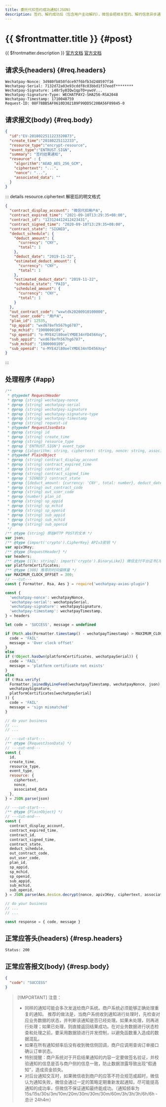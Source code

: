 ```yaml
---
title: 委托代扣签约成功通知(JSON)
description: 签约、解约成功后（包含用户主动解约），微信会把相关签约、解约信息异步通知给商户。
---
```


# {{ $frontmatter.title }} {#post}

{{ $frontmatter.description }} [官方文档](https://pay.weixin.qq.com/docs/merchant/apis/entrusted-payment/contract-alter-notify.html) [官方文档](https://pay.weixin.qq.com/docs/partner/apis/entrusted-payment/contract-alter-notify.html)

## 请求头(headers) {#req.headers}

```ansi
Wechatpay-Nonce: 3d980fb850fdce97f6bfb3d248597f16
Wechatpay-Serial: 7132d72a03e93cddf8c03bbd1f37eedf********
Wechatpay-Signature: i48r5y8IQw1qpTO+ywoV...
Wechatpay-Signature-Type: WECHATPAY2-SHA256-RSA2048
Wechatpay-Timestamp: 1710048759
Request-ID: 08F78BB5AF0610D302189F99DD5C20BA56F89845-0
```

## 请求报文(body) {#req.body}

```json
{
  "id":"EV-2018022511223320873",
  "create_time":"20180225112233",
  "resource_type":"encrypt-resource",
  "event_type":"ENTRUST.SIGN",
  "summary": "签约结果通知",
  "resource" : {
    "algorithm":"AEAD_AES_256_GCM",
    "ciphertext": "...",
    "nonce": "...",
    "associated_data": ""
  }
}
```

::: details resource.ciphertext 解密后的明文格式

```json
{
  "contract_display_account": "微信代扣用户A",
  "contract_expired_time": "2021-09-10T13:29:35+08:00",
  "contract_id": "123124412412423431",
  "contract_signed_time": "2020-09-10T13:29:35+08:00",
  "contract_state": "SIGNED",
  "deduct_schedule": {
    "deduct_amount": {
      "currency": "CNY",
      "total": 1
    },
    "deduct_date": "2019-11-22",
    "estimated_deduct_amount": {
      "currency": "CNY",
      "total": 1
    },
    "estimated_deduct_date": "2019-11-22",
    "schedule_state": "PAID",
    "scheduled_amount": {
      "currency": "CNY",
      "total": 1
    }
  },
  "out_contract_code": "wxwtdk20200910100000",
  "out_user_code": "用户A",
  "plan_id": 12535,
  "sp_appid": "wxd678efh567hg6787",
  "sp_mchid": "1900000109",
  "sp_openid": "o-MYE42l80oelYMDE34nYD456Xoy",
  "sub_appid": "wxd678efh567hg6787",
  "sub_mchid": "1900000109",
  "sub_openid": "o-MYE42l80oelYMDE34nYD456Xoy"
}
```
:::

## 处理程序 {#app}

```js twoslash
/**
 * @typedef RequestHeader
 * @prop {string} wechatpay-nonce
 * @prop {string} wechatpay-serial
 * @prop {string} wechatpay-signature
 * @prop {string} wechatpay-signature-type
 * @prop {string} wechatpay-timestamp
 * @prop {string} request-id
 * @typedef RequestJsonData
 * @prop {string} id
 * @prop {string} create_time
 * @prop {string} resource_type
 * @prop {'ENTRUST.SIGN'} event_type
 * @prop {{algorithm: string, ciphertext: string, nonce: string, associated_data: string}} resource
 * @typedef PlainObject
 * @prop {string} contract_display_account
 * @prop {string} contract_expired_time
 * @prop {string} contract_id
 * @prop {string} contract_signed_time
 * @prop {'SIGNED'} contract_state
 * @prop {{deduct_amount: {currency: 'CNY', total: number}, deduct_date: string, estimated_deduct_amount: {currency: 'CNY', total: number}, estimated_deduct_date: string, schedule_state: string, scheduled_amount: {currency: 'CNY', total: number}}} deduct_schedule
 * @prop {string} out_contract_code
 * @prop {string} out_user_code
 * @prop {number} plan_id
 * @prop {string} sp_appid
 * @prop {string} sp_mchid
 * @prop {string} sp_openid
 * @prop {string} sub_appid
 * @prop {string} sub_mchid
 * @prop {string} sub_openid
 */
/** @type {string} 原始HTTP POST的文本 */
var json;
/** @type {import('crypto').CipherKey} APIv3密钥 */
var apiv3Key;
/** @type {RequestHeader} */
var headers;
/** @type {{[k: string]: import('crypto').BinaryLike}} 微信支付平台证书{序列号:实例}键值对 */
var platformCertificates;
/** @type {300} 推荐的时间偏移量 */
var MAXIMUM_CLOCK_OFFSET = 300;
// ---cut---
const { Formatter, Rsa, Aes } = require('wechatpay-axios-plugin')

const {
  'wechatpay-nonce': wechatpayNonce,
  'wechatpay-serial': wechatpaySerial,
  'wechatpay-signature': wechatpaySignature,
  'wechatpay-timestamp': wechatpayTimestamp,
} = headers

let code = 'SUCCESS', message = undefined

if (Math.abs(Formatter.timestamp() - wechatpayTimestamp) > MAXIMUM_CLOCK_OFFSET) {
  code = 'FAIL'
  message = 'Over clock offset'
}
else
if (!Object.hasOwn(platformCertificates, wechatpaySerial)) {
  code = 'FAIL'
  message = 'platform certificate not exists'
}
else
if (!Rsa.verify(
  Formatter.joinedByLineFeed(wechatpayTimestamp, wechatpayNonce, json),
  wechatpaySignature,
  platformCertificates[wechatpaySerial]
)) {
  code = 'FAIL'
  message = 'sign mismatched'
}

// do your business
// ...
// ...

// ---cut-start---
/** @type {RequestJsonData} */
// ---cut-end---
const {
  id,
  create_time,
  resource_type,
  event_type,
  resource: {
    ciphertext,
    nonce,
    associated_data
  },
} = JSON.parse(json)

// ---cut-start---
/** @type {PlainObject} */
// ---cut-end---
const {
  contract_display_account,
  contract_expired_time,
  contract_id,
  contract_signed_time,
  contract_state,
  deduct_schedule,
  out_contract_code,
  out_user_code,
  plan_id,
  sp_appid,
  sp_mchid,
  sp_openid,
  sub_appid,
  sub_mchid,
  sub_openid,
} = JSON.parse(Aes.AesGcm.decrypt(nonce, apiv3Key, ciphertext, associated_data))

// do your business
// ...
// ...

const response = { code, message }
```

## 正常应答头(headers) {#resp.headers}

```ansi
Status: 200
```

## 正常应答报文(body) {#resp.body}

```json
{
  "code": "SUCCESS"
}
```

> [!IMPORTANT] 注意：
> - 同样的通知可能会多次发送给商户系统。商户系统必须能够正确处理重复的通知。 推荐的做法是，当商户系统收到通知进行处理时，先检查对应业务数据的状态，并判断该通知是否已经处理。如果未处理，则再进行处理；如果已处理，则直接返回结果成功。在对业务数据进行状态检查和处理之前，要采用数据锁进行并发控制，以避免函数重入造成的数据混乱。
> - 如果在所有通知频率后没有收到微信侧回调，商户应调用查询订单接口确认订单状态。
> - 特别提醒：商户系统对于开启结果通知的内容一定要做签名验证，并校验通知的信息是否与商户侧的信息一致，防止数据泄露导致出现“假通知”，造成资金损失。
> - 对后台通知交互时，如果微信收到商户的应答不符合规范或超时，微信认为通知失败，微信会通过一定的策略定期重新发起通知，尽可能提高通知的成功率，但微信不保证通知最终能成功。（通知频率为15s/15s/30s/3m/10m/20m/30m/30m/30m/60m/3h/3h/3h/6h/6h - 总计 24h4m）
